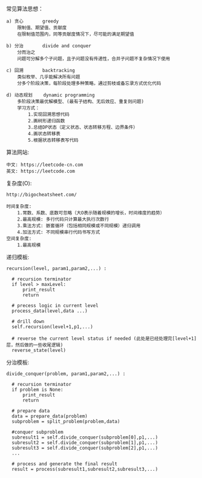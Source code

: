 ###

常见算法思想：

    a) 贪心       greedy
        限制值、期望值、贡献度
        在限制值范围内，同等贡献度情况下，尽可能的满足期望值
    
    b) 分治       divide and conquer
        分而治之
        问题可分解多个子问题，且子问题没有传递性，合并子问题不复杂情况下使用
    
    c) 回溯       backtracking
        类似枚举、几乎能解决所有问题
        分多个阶段决策，每阶段处理多种策略，通过剪枝或备忘录方式优化代码
    
    d) 动态规划    dynamic programming
        多阶段决策最优解模型、(最有子结构、无后效应、重复则问题)
        学习方式：
            1.实现回溯思想代码
            2.画树形递归函数
            3.总结DP状态（定义状态、状态转移方程、边界条件）
            4.画状态转移表
            5.根据状态转移表写代码
            
    
算法网站:

    中文: https://leetcode-cn.com
    英文: https://leetcode.com

复杂度(O):

    http://bigocheatsheet.com/
    
    时间复杂度:
        1.常数、系数、底数可忽略（大O表示随着规模的增长，时间维度的趋势）
        2.最高规模: 多行代码只计算最大执行次数行
        3.乘法方式: 嵌套循环（包括相同规模或不同规模）递归调用
        4.加法方式: 不同规模串行代码书写方式
    空间复杂度:
        1.最高规模
        
递归模板:
    
    recursion(level, param1,param2,...) :
    
      # recursion terminator
      if level > maxLevel:
          print_result
          return
    
      # precess logic in current level
      process_data(level,data ...)
    
      # drill down
      self.recursion(level+1,p1,...)
    
      # reverse the current level status if needed (此处是已经处理完[level+1]层，然后做的一些收尾逻辑)
      reverse_state(level)
     
分治模板:
    
    divide_conquer(problem, param1,param2,...) :
    
      # recursion terminator
      if problem is None:
          print_result
          return
    
      # prepare data
      data = prepare_data(problem)
      subproblem = split_problem(problem,data)
    
      #conquer subproblem
      subresult1 = self.divide_conquer(subproblem[0],p1,...)
      subresult2 = self.divide_conquer(subproblem[1],p1,...)
      subresult3 = self.divide_conquer(subproblem[2],p1,...)
      ...
    
      # process and generate the final result
      result = process(subresult1,subresult2,subresult3,...)
      
      